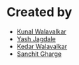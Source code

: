 # Created by

* [Kunal Walavalkar](https://www.linkedin.com/in/kunalwalavalkar/)
* [Yash Jagdale](https://www.linkedin.com/in/yash-jagdale-6946a0254/)
* [Kedar Walavalkar](https://www.linkedin.com/in/kedar-walavalkar/)
* [Sanchit Gharge](https://www.linkedin.com/in/sanchit-gharge-591048211/)
